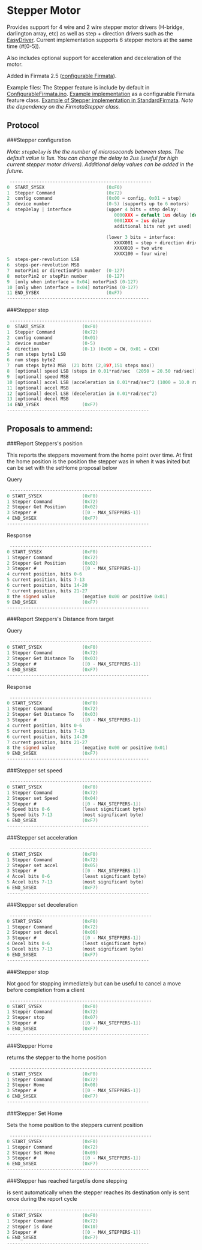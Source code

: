 Stepper Motor
===

Provides support for 4 wire and 2 wire stepper motor drivers (H-bridge, darlington array, etc) as well as step + direction drivers such as the [EasyDriver](http://www.schmalzhaus.com/EasyDriver/).
Current implementation supports 6 stepper motors at the same time (#[0-5]).

Also includes optional support for acceleration and deceleration of the motor.

Added in Firmata 2.5 ([configurable Firmata](https://github.com/firmata/arduino/tree/configurable)).

Example files:
The Stepper feature is include by default in [ConfigurableFirmata.ino](https://github.com/firmata/arduino/blob/configurable/examples/ConfigurableFirmata/ConfigurableFirmata.ino).
[Example implementation](https://github.com/firmata/arduino/blob/configurable/utility/StepperFirmata.cpp) as a configurable Firmata feature class.
[Example of Stepper implementation in StandardFirmata](https://github.com/soundanalogous/AdvancedFirmata). *Note the dependency on the FirmataStepper class.*

Protocol
---

###Stepper configuration

*Note: `stepDelay` is the the number of microseconds between steps. The default
value is 1us. You can change the delay to 2us (useful for high current stepper
motor drivers). Additional delay values can be added in the future.*
```c
 -----------------------------------------------------
0  START_SYSEX                       (0xF0)
1  Stepper Command                   (0x72)
2  config command                    (0x00 = config, 0x01 = step)
3  device number                     (0-5) (supports up to 6 motors)
4  stepDelay | interface             (upper 4 bits = step delay:
                                        0000XXX = default 1us delay [default]
                                        0001XXX = 2us delay
                                        additional bits not yet used)

                                     (lower 3 bits = interface:
                                        XXXX001 = step + direction driver
                                        XXXX010 = two wire
                                        XXXX100 = four wire)
5  steps-per-revolution LSB
6  steps-per-revolution MSB
7  motorPin1 or directionPin number  (0-127)
8  motorPin2 or stepPin number       (0-127)
9  [only when interface = 0x04] motorPin3 (0-127)
10 [only when interface = 0x04] motorPin4 (0-127)
11 END_SYSEX                         (0xF7)
-----------------------------------------------------

```

###Stepper step
```c
 -----------------------------------------------------
0  START_SYSEX          	(0xF0)
1  Stepper Command      	(0x72)
2  config command       	(0x01)
3  device number        	(0-5)
4  direction            	(0-1) (0x00 = CW, 0x01 = CCW)
5  num steps byte1 LSB
6  num steps byte2
7  num steps byte3 MSB  (21 bits (2,097,151 steps max))
8  [optional] speed LSB (steps in 0.01*rad/sec  (2050 = 20.50 rad/sec))
9  [optional] speed MSB
10 [optional] accel LSB (acceleration in 0.01*rad/sec^2 (1000 = 10.0 rad/sec^2))
11 [optional] accel MSB
12 [optional] decel LSB (deceleration in 0.01*rad/sec^2)
13 [optional] decel MSB
14 END_SYSEX            	(0xF7)
-----------------------------------------------------

```

Proposals to ammend:
---

###Report Steppers's position

This reports the steppers movement from the home point over time. At first the home position is the position the stepper was in when it was inited but can be set with the setHome proposal below 

Query
```c
 -----------------------------------------------------
0 START_SYSEX               (0xF0)
1 Stepper Command           (0x72)
2 Stepper Get Position      (0x02)
3 Stepper #                 ([0 - MAX_STEPPERS-1])
4 END_SYSEX                 (0xF7)
-----------------------------------------------------

```
 
Response 
```c
 -----------------------------------------------------
0 START_SYSEX               (0xF0)
1 Stepper Command      		(0x72)
2 Stepper Get Position      (0x02)
3 Stepper #                 ([0 - MAX_STEPPERS-1])
4 current position, bits 0-6
5 current position, bits 7-13
6 current position, bits 14-20
7 current position, bits 21-27
8 the signed value			(negative 0x00 or positive 0x01)
9 END_SYSEX                 (0xF7)
-----------------------------------------------------

```

###Report Steppers's Distance from target

Query
```c
 -----------------------------------------------------
0 START_SYSEX               (0xF0)
1 Stepper Command           (0x72)
2 Stepper Get Distance To   (0x03)
3 Stepper #                 ([0 - MAX_STEPPERS-1])
4 END_SYSEX                 (0xF7)
-----------------------------------------------------

```
 
Response 
```c
 -----------------------------------------------------
0 START_SYSEX               (0xF0)
1 Stepper Command      		(0x72)
2 Stepper Get Distance To   (0x03)
3 Stepper #                 ([0 - MAX_STEPPERS-1])
4 current position, bits 0-6
5 current position, bits 7-13
6 current position, bits 14-20
7 current position, bits 21-27
8 the signed value			(negative 0x00 or positive 0x01)
9 END_SYSEX                 (0xF7)
-----------------------------------------------------

```

###Stepper set speed
```c
 -----------------------------------------------------
0 START_SYSEX               (0xF0)
1 Stepper Command      		(0x72)
2 Stepper set Speed 		(0x04)
3 Stepper #                 ([0 - MAX_STEPPERS-1])
4 Speed bits 0-6            (least significant byte)
5 Speed bits 7-13           (most significant byte)
6 END_SYSEX                	(0xF7)
-----------------------------------------------------

```

###Stepper set acceleration
```c
 -----------------------------------------------------
0 START_SYSEX               (0xF0)
1 Stepper Command      		(0x72)
2 Stepper set accel 		(0x05)
3 Stepper #                 ([0 - MAX_STEPPERS-1])
4 Accel bits 0-6            (least significant byte)
5 Accel bits 7-13           (most significant byte)
6 END_SYSEX                	(0xF7)
-----------------------------------------------------

```

###Stepper set deceleration
```c
 -----------------------------------------------------
0 START_SYSEX               (0xF0)
1 Stepper Command      		(0x72)
2 Stepper set decel 		(0x06)
3 Stepper #                 ([0 - MAX_STEPPERS-1])
4 Decel bits 0-6            (least significant byte)
5 Decel bits 7-13           (most significant byte)
6 END_SYSEX                	(0xF7)
-----------------------------------------------------

```

###Stepper stop
 
 Not good for stopping immediately but can be useful to cancel a move before completion from a client
 
```c
 -----------------------------------------------------
0 START_SYSEX               (0xF0)
1 Stepper Command      		(0x72)
2 Stepper stop 		   		(0x07)
3 Stepper #                 ([0 - MAX_STEPPERS-1])
6 END_SYSEX                	(0xF7)
-----------------------------------------------------

```

###Stepper Home

returns the stepper to the home position

```c
 -----------------------------------------------------
0 START_SYSEX               (0xF0)
1 Stepper Command      		(0x72)
2 Stepper Home 		   		(0x08)
3 Stepper #                 ([0 - MAX_STEPPERS-1])
6 END_SYSEX                	(0xF7)
-----------------------------------------------------

```

###Stepper Set Home
 
 Sets the home position to the steppers current position
 
```c
 -----------------------------------------------------
0 START_SYSEX               (0xF0)
1 Stepper Command      		(0x72)
2 Stepper Set Home 		   	(0x09)
3 Stepper #                 ([0 - MAX_STEPPERS-1])
6 END_SYSEX                	(0xF7)
-----------------------------------------------------

```

###Stepper has reached target/is done stepping

is sent automatically when the stepper reaches its destination 
only is sent once during the report cycle 
 
```c
 -----------------------------------------------------
0 START_SYSEX               (0xF0)
1 Stepper Command      		(0x72)
2 Stepper is done 		   	(0x10)
3 Stepper #                 ([0 - MAX_STEPPERS-1])
6 END_SYSEX                	(0xF7)
-----------------------------------------------------

```
